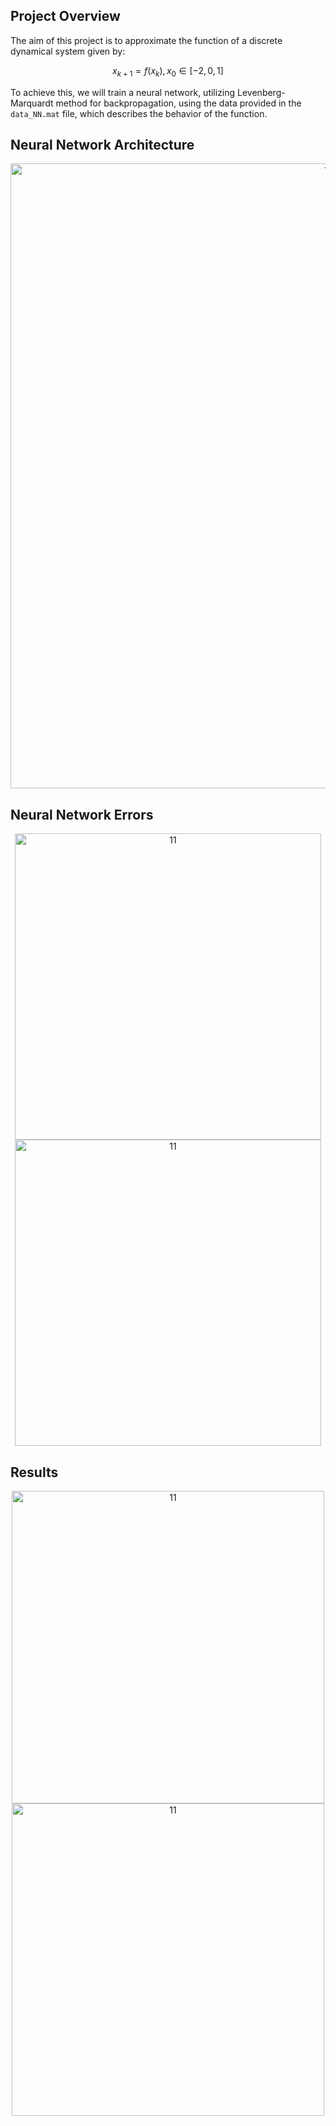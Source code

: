## Project Overview

The aim of this project is to approximate the function of a discrete dynamical system given by:

$$ x_{k+1} = f(x_k), \, x_0 \in [-2, 0, 1] $$

To achieve this, we will train a neural network, utilizing Levenberg-Marquardt method for backpropagation, using the data provided in the `data_NN.mat` file, which describes the behavior of the function.


## Neural Network Architecture
<div align="center">
  <img width="1000" alt="11" src="https://github.com/alexkalergis/Artificial-Neural-Network-approximates-unknown-function/assets/105602973/8b9770e5-157a-4d88-b1fd-50ec24f23472" title="First Error">
</div>

## Neural Network Errors
<div align="center">
  <img width="490" alt="11" src="https://github.com/alexkalergis/Artificial-Neural-Network-approximates-unknown-function/assets/105602973/bc5d2a50-f8d4-47e3-ac7f-ba8618c376c8" title="First Error">
  <img width="490" alt="11" src="https://github.com/alexkalergis/Artificial-Neural-Network-approximates-unknown-function/assets/105602973/e453cb0e-8ba3-448d-8ee1-8ec9f02ce659" title="Second Error">
</div>

## Results
<div align="center">
  <img width="500" alt="11" src="https://github.com/alexkalergis/Artificial-Neural-Network-approximates-unknown-function/assets/105602973/c03971c1-9e6c-414f-985c-36d5919b6946">
  <img width="500" alt="11" src="https://github.com/alexkalergis/Artificial-Neural-Network-approximates-unknown-function/assets/105602973/c0e19064-5384-4659-99b7-f38a013da24d">
</div>
